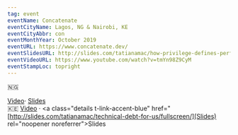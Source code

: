 ```yaml
---
tag: event
eventName: Concatenate
eventCityName: Lagos, NG & Nairobi, KE
eventCityAbbr: con
eventMonthYear: October 2019
eventURL: https://www.concatenate.dev/
eventSlidesURL: http://slides.com/tatianamac/how-privilege-defines-performance/fullscreen/
eventVideoURL: https://www.youtube.com/watch?v=tmYn98Z9CyM
eventStampLoc: topright
---
```

 <p>🇳🇬
   
   <a class="details t-link-accent-blue" href="https://www.youtube.com/watch?v=-Ez53J0vj9c">Video</a>&middot;
   <a class="details t-link-accent-blue" href="https://slides.com/tatianamac/systems-of-systems/fullscreen" rel="noopener noreferrer">Slides</a><br>🇰🇪
    <a class="details t-link-accent-blue" href="https://www.youtube.com/watch?v=sat_BG4xxMk">Video</a>
                    &middot;
    <a class="details t-link-accent-blue" href="[http://slides.com/tatianamac/technical-debt-for-us/fullscreen/](Slides) rel="noopener noreferrer">Slides</a>
</p>